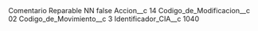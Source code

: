 <?xml version="1.0" encoding="UTF-8"?>
<CustomMetadata xmlns="http://soap.sforce.com/2006/04/metadata" xmlns:xsi="http://www.w3.org/2001/XMLSchema-instance" xmlns:xsd="http://www.w3.org/2001/XMLSchema">
    <label>Comentario Reparable NN</label>
    <protected>false</protected>
    <values>
        <field>Accion__c</field>
        <value xsi:type="xsd:string">14</value>
    </values>
    <values>
        <field>Codigo_de_Modificacion__c</field>
        <value xsi:type="xsd:string">02</value>
    </values>
    <values>
        <field>Codigo_de_Movimiento__c</field>
        <value xsi:type="xsd:string">3</value>
    </values>
    <values>
        <field>Identificador_CIA__c</field>
        <value xsi:type="xsd:string">1040</value>
    </values>
</CustomMetadata>
